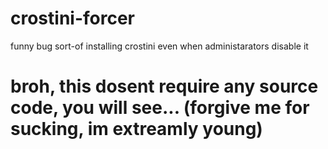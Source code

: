 # crostini-forcer
funny bug sort-of installing crostini even when administarators disable it
# broh, this dosent require any source code, you will see... (forgive me for sucking, im extreamly young)
